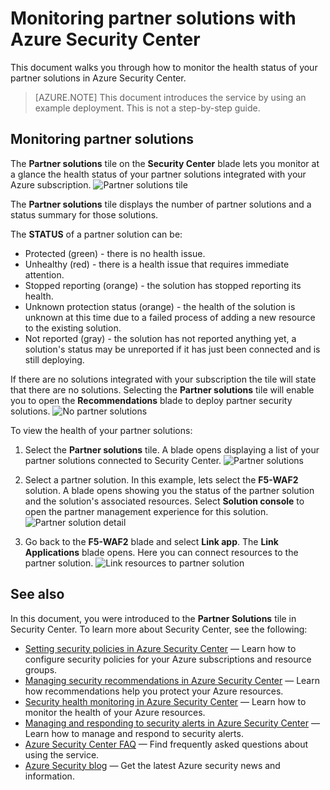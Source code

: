 <properties
   pageTitle="Managing partner solutions in Azure Security Center | Microsoft Azure"
   description="This document walks you through how Azure Security Center lets you monitor at a glance the health status of your partner solutions integrated with your Azure subscription."
   services="security-center"
   documentationCenter="na"
   authors="TerryLanfear"
   manager="MBaldwin"
   editor=""/>

<tags
   ms.service="security-center"
   ms.devlang="na"
   ms.topic="article"
   ms.tgt_pltfrm="na"
   ms.workload="na"
   ms.date="10/26/2016"
   ms.author="terrylan"/>

# <a name="monitoring-partner-solutions-with-azure-security-center"></a>Monitoring partner solutions with Azure Security Center

This document walks you through how to monitor the health status of your partner solutions in Azure Security Center.

> [AZURE.NOTE] This document introduces the service by using an example deployment. This is not a step-by-step guide.

## <a name="monitoring-partner-solutions"></a>Monitoring partner solutions

The **Partner solutions** tile on the **Security Center** blade lets you monitor at a glance the health status of your partner solutions integrated with your Azure subscription.
![Partner solutions tile][1]

The **Partner solutions** tile displays the number of partner solutions and a status summary for those solutions.

The **STATUS** of a partner solution can be:

- Protected (green) - there is no health issue.
- Unhealthy (red) - there is a health issue that requires immediate attention.
- Stopped reporting (orange) - the solution has stopped reporting its health.
- Unknown protection status (orange) - the health of the solution is unknown at this time due to a failed process of adding a new resource to the existing solution.
- Not reported (gray) - the solution has not reported anything yet, a solution's status may be unreported if it has just been connected and is still deploying.

If there are no solutions integrated with your subscription the tile will state that there are no solutions. Selecting the **Partner solutions** tile will enable you to open the **Recommendations** blade to deploy partner security solutions.
![No partner solutions][2]

To view the health of your partner solutions:

1. Select the **Partner solutions** tile. A blade opens displaying a list of your partner solutions connected to Security Center.
![Partner solutions][3]

2. Select a partner solution. In this example, lets select the **F5-WAF2** solution.  A blade opens showing you the status of the partner solution and the solution's associated resources. Select **Solution console** to open the partner management experience for this solution.
![Partner solution detail][4]

3. Go back to the **F5-WAF2** blade and select **Link app**. The **Link Applications** blade opens. Here you can connect resources to the partner solution.
![Link resources to partner solution][5]

## <a name="see-also"></a>See also
In this document, you were introduced to the **Partner Solutions** tile in Security Center. To learn more about Security Center, see the following:

- [Setting security policies in Azure Security Center](security-center-policies.md) — Learn how to configure security policies for your Azure subscriptions and resource groups.
- [Managing security recommendations in Azure Security Center](security-center-recommendations.md) — Learn how recommendations help you protect your Azure resources.
- [Security health monitoring in Azure Security Center](security-center-monitoring.md) — Learn how to monitor the health of your Azure resources.
- [Managing and responding to security alerts in Azure Security Center](security-center-managing-and-responding-alerts.md) — Learn how to manage and respond to security alerts.
- [Azure Security Center FAQ](security-center-faq.md) — Find frequently asked questions about using the service.
- [Azure Security blog](http://blogs.msdn.com/b/azuresecurity/) — Get the latest Azure security news and information.

<!--Image references-->
[1]: ./media/security-center-partner-solutions/partner-solutions-tile.png
[2]: ./media/security-center-partner-solutions/no-partner-solutions-to-display.png
[3]: ./media/security-center-partner-solutions/partner-solutions.png
[4]: ./media/security-center-partner-solutions/partner-solutions-detail.png
[5]: ./media/security-center-partner-solutions/link-applications.png
